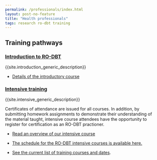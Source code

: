 ```yaml
---
permalink: /professionals/index.html
layout: post-no-feature
title: "Health professionals"
tags: research ro-dbt training
---
```



## Training pathways


### [Introduction to RO-DBT](/training/introduction.html)

{{site.introduction_generic_description}}

- [Details of the introductory course](/training/introduction.html)


### [Intensive training](/training/intensive.html)

{{site.intensive_generic_description}}

Certificates of attendance are issued for all courses. In addition, by submitting homework assignments to demonstrate their understanding of the material taught, intensive course attendees have the opportunity to register for certification as an RO-DBT practioner.

- [Read an overview of our intensive course](/training/intensive.html)
- [The schedule for the RO-DBT intensive courses is available here.](/training/intensive-timetable.html)



- [See the current list of training courses and dates](/events/).



